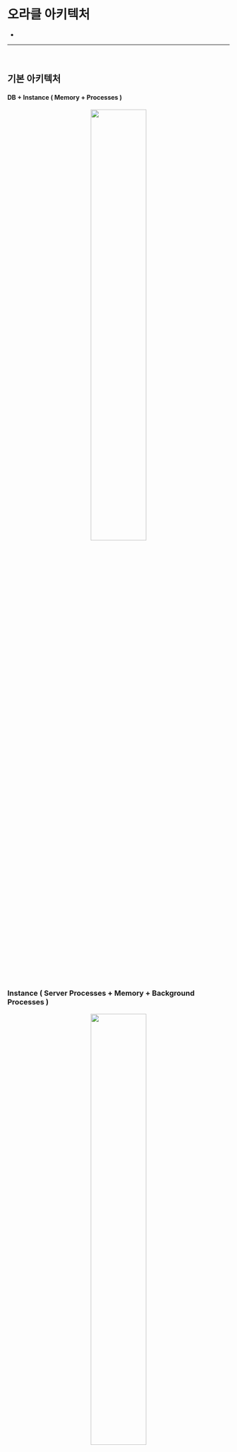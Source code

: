 # 오라클 아키텍처
> 
*

<hr>
<br>

## 기본 아키텍처
#### DB + Instance ( Memory + Processes )

<div align="center" >
  <img width="50%" src="https://github.com/PoSungKim/development_study/assets/37537227/97da7754-37f6-4eb4-b8be-67b803535e56" >
</div>

<br>

### Instance ( Server Processes + Memory + Background Processes )

<div align="center" >
  <img width="50%" src="https://github.com/PoSungKim/development_study/assets/37537227/56f1ddc3-9076-4fdb-b42c-4968beca55cd" >
</div>

<br>
<hr>
<br>

## DB 버퍼 캐시
#### 

<br>

### 

<br>
<hr>
<br>
